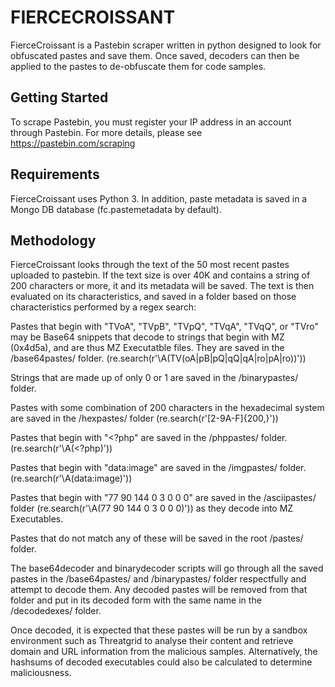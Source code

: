 # FIERCECROISSANT

FierceCroissant is a Pastebin scraper written in python designed to look for obfuscated pastes and save them. Once saved, decoders can then be applied to the pastes to de-obfuscate them for code samples.

## Getting Started

To scrape Pastebin, you must register your IP address in an account through Pastebin. For more details, please see https://pastebin.com/scraping

## Requirements

FierceCroissant uses Python 3. In addition, paste metadata is saved in a Mongo DB database (fc.pastemetadata by default).

## Methodology

FierceCroissant looks through the text of the 50 most recent pastes uploaded to pastebin. If the text size is over 40K and contains a string of 200 characters or more, it and its metadata will be saved. The text is then evaluated on its characteristics, and saved in a folder based on those characteristics performed by a regex search:

Pastes that begin with "TVoA", "TVpB", "TVpQ", "TVqA", "TVqQ", or "TVro" may be Base64 snippets that decode to strings that begin with MZ (0x4d5a), and are thus MZ Executatble files. They are saved in the /base64pastes/ folder. (re.search(r'\A(TV(oA|pB|pQ|qQ|qA|ro|pA|ro))'))

Strings that are made up of only 0 or 1 are saved in the /binarypastes/ folder.

Pastes with some combination of 200 characters in the hexadecimal system are saved in the /hexpastes/ folder (re.search(r'[2-9A-F]{200,}'))

Pastes that begin with "<?php" are saved in the /phppastes/ folder. (re.search(r'\A(<\?php)'))

Pastes that begin with "data:image" are saved in the /imgpastes/ folder. (re.search(r'\A(data:image)'))

Pastes that begin with "77 90 144 0 3 0 0 0" are saved in the /asciipastes/ folder (re.search(r'\A(77 90 144 0 3 0 0 0)')) as they decode into MZ Executables.

Pastes that do not match any of these will be saved in the root /pastes/ folder.

The base64decoder and binarydecoder scripts will go through all the saved pastes in the /base64pastes/ and /binarypastes/ folder respectfully and attempt to decode them. Any decoded pastes will be removed from that folder and put in its decoded form with the same name in the /decodedexes/ folder. 

Once decoded, it is expected that these pastes will be run by a sandbox environment such as Threatgrid to analyse their content and retrieve domain and URL information from the malicious samples. Alternatively, the hashsums of decoded executables could also be calculated to determine maliciousness.

